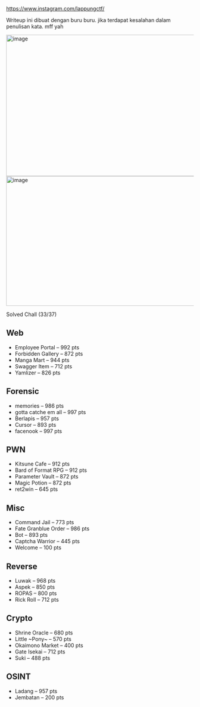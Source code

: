 https://www.instagram.com/lappungctf/

Writeup ini dibuat dengan buru buru. jika terdapat kesalahan dalam penulisan kata. mff yah

<img width="1186" height="380" alt="image" src="https://github.com/user-attachments/assets/cb31e599-b742-4954-b6fd-d669e99c15ab" />

<img width="1049" height="349" alt="image" src="https://github.com/user-attachments/assets/a30cd0d3-a2b0-4a80-8163-d3b72b1f44da" />

Solved Chall (33/37)
## Web
- Employee Portal – 992 pts
- Forbidden Gallery – 872 pts
- Manga Mart – 944 pts
- Swagger Item – 712 pts
- Yamlizer – 826 pts

## Forensic
- memories – 986 pts
- gotta catche em all – 997 pts
- Berlapis – 957 pts
- Cursor – 893 pts
- facenook – 997 pts

## PWN
- Kitsune Cafe – 912 pts
- Bard of Format RPG – 912 pts
- Parameter Vault – 872 pts
- Magic Potion – 872 pts
- ret2win – 645 pts

## Misc
- Command Jail – 773 pts
- Fate Granblue Order – 986 pts
- Bot – 893 pts
- Captcha Warrior – 445 pts
- Welcome – 100 pts

## Reverse
- Luwak – 968 pts
- Aspek – 850 pts
- ROPAS – 800 pts
- Rick Roll – 712 pts

## Crypto
- Shrine Oracle – 680 pts
- Little ~Pony~ – 570 pts
- Okaimono Market – 400 pts
- Gate Isekai – 712 pts
- Suki – 488 pts

## OSINT
- Ladang – 957 pts
- Jembatan – 200 pts
